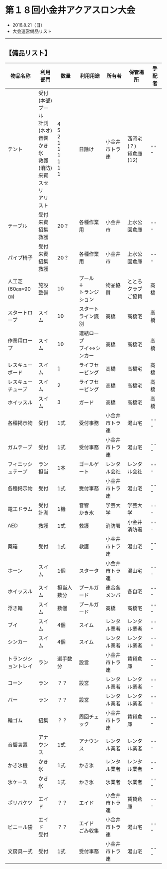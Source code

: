 # 第１８回小金井アクアスロン大会  
 * 2016.8.21（日）
 * 大会運営備品リスト

---
## 【備品リスト】

|物品名称|利用部門|数量|利用用途|所有者|保管場所|手配者|
|---|---|---|---|---|---|---|
|テント|受付(本部)<br>プール<br>計測(ネオ)<br>音響<br>かき氷<br>救護(消防)<br>来賓<br>スセリ<br>アリスト|4<br>5<br>2<br>1<br>1<br>1<br>1<br>1<br>1|日除け|小金井市トラ連|西岡宅(？)<br>貸倉庫(12)|---|
|テーブル|受付<br>来賓<br>招集<br>救護|20？|各種作業用|小金井市|上水公園倉庫|---|
|パイプ椅子|受付<br>来賓<br>招集<br>救護|20？|各種作業用|小金井市|上水公園倉庫|---|
|人工芝<br>(60㎝×90㎝)|施設整備|10|プール<br>↓<br>トランジション|物品協賛|ととろクラブ<br>ご協賛|高橋|
|スタートロープ|スイム|10|スタートライン識別|高橋|高橋宅|高橋|
|作業用ロープ|スイム|10|連結ロープ<br>ブイ⇔シンカー|高橋|高橋宅|高橋|
|レスキューボード|スイム|1|ライフセービング|高橋|高橋宅|高橋|
|レスキューチューブ|スイム|2|ライフセービング|高橋|高橋宅|高橋|
|ホイッスル|スイム|3|ガード|高橋|高橋宅|高橋|
|各種掲示物|受付|1式|受付事務|小金井市トラ連|湯山宅|---|
|ガムテープ|受付|1式|受付事務|小金井市トラ連|湯山宅|---|
|フィニッシュテープ|ラン担当|1本|ゴールゲート|レンタル会社|レンタル会社|---|
|各種掲示物|受付|1式|受付事務|小金井市トラ連|湯山宅|---|
|電工ドラム|受付<br>計測|1機|音響<br>かき氷|学芸大学|学芸大学|---|
|AED|救護|1式|救護|消防署|小金井消防署|---|
|薬箱|受付|1式|救護|小金井市トラ連|湯山宅|---|
|ホーン|スイム|1個|スタータ|小金井市トラ連|湯山宅|---|
|ホイッスル|スイム|担当人数分|プールガード|連合各メンバ|各自宅|---|
|浮き輪|スイム|数個|プールガード|高橋|高橋宅|---|
|ブイ|スイム|4個|スイム|レンタル業者|レンタル業者|---|
|シンカー|スイム|4個|スイム|レンタル業者|レンタル業者|---|
|トランジショントレイ|ラン|選手数分|設営|小金井市トラ連|賃貸倉庫|---|
|コーン|ラン|？？|設営|レンタル業者|レンタル業者|---|
|バー|ラン|？？|設営|レンタル業者|レンタル業者|---|
|輪ゴム|招集|？？|周回チェック|小金井市トラ連|賃貸倉庫|---|
|音響装置|アナウンス|1式|アナウンス|レンタル業者|レンタル業者|---|
|かき氷機|かき氷|1式|かき氷|レンタル業者|レンタル業者|---|
|氷ケース|かき氷|1式|かき氷|氷業者|氷業者|---|
|ポリバケツ|エイド|？？|エイド|小金井市トラ連|賃貸倉庫|---|
|ビニール袋|エイド<br>受付|？？|エイド<br>ごみ収集|小金井市トラ連|湯山宅|---|
|文房具一式|受付|1式|受付事務|小金井市トラ連|湯山宅|---|
